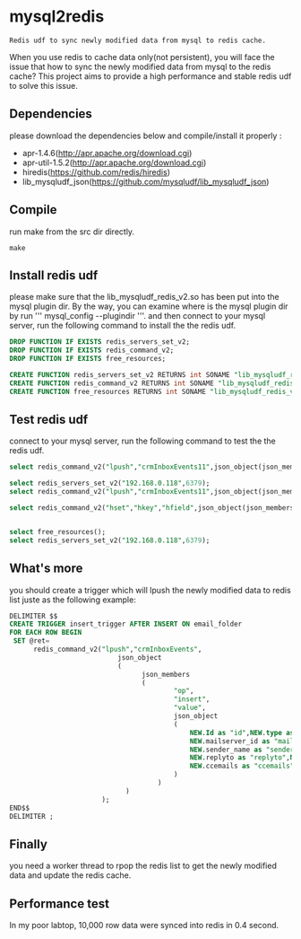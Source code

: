 mysql2redis
===========

    Redis udf to sync newly modified data from mysql to redis cache.



   When you use redis to cache data only(not persistent), you will face the issue that how to sync the newly modified data from mysql to the redis cache? This project aims to provide a high performance and stable redis udf to solve this issue.
   
## Dependencies
   please download the dependencies below and compile/install it properly :
 
  * apr-1.4.6(http://apr.apache.org/download.cgi)
  * apr-util-1.5.2(http://apr.apache.org/download.cgi)
  * hiredis(https://github.com/redis/hiredis)
  * lib_mysqludf_json(https://github.com/mysqludf/lib_mysqludf_json)
   
   
## Compile  
   run  make from the src dir directly.
  ```
  make
  ```
   
## Install redis udf  
  please make sure that  the lib_mysqludf_redis_v2.so has been put into the mysql plugin dir. By the way, you can examine where is the mysql plugin dir by run '''
  mysql_config  --plugindir
  '''. and then connect to your mysql server, run the following command to install the the redis udf.
  ```sql
DROP FUNCTION IF EXISTS redis_servers_set_v2;
DROP FUNCTION IF EXISTS redis_command_v2;
DROP FUNCTION IF EXISTS free_resources;

CREATE FUNCTION redis_servers_set_v2 RETURNS int SONAME "lib_mysqludf_redis_v2.so";
CREATE FUNCTION redis_command_v2 RETURNS int SONAME "lib_mysqludf_redis_v2.so";
CREATE FUNCTION free_resources RETURNS int SONAME "lib_mysqludf_redis_v2.so";
  ```
  
## Test redis udf  
   connect to your mysql server, run the following command to test the the redis udf.
```sql
select redis_command_v2("lpush","crmInboxEvents11",json_object(json_members("op","insert","value","valuettt")));

select redis_servers_set_v2("192.168.0.118",6379);
select redis_command_v2("lpush","crmInboxEvents11",json_object(json_members("op","insert","value","valuettt")));

select redis_command_v2("hset","hkey","hfield",json_object(json_members("op","insert","value","valuettt")));


select free_resources();
select redis_servers_set_v2("192.168.0.118",6379);
```

## What's more
   you should create a trigger which will lpush the newly modified data to redis list juste as the following  example:
   ```sql
DELIMITER $$
CREATE TRIGGER insert_trigger AFTER INSERT ON email_folder
  FOR EACH ROW BEGIN
    SET @ret=
     	 redis_command_v2("lpush","crmInboxEvents",
							  json_object
                              (
							    	json_members
									(
											"op",
											"insert",
											"value",
											json_object
											(
												NEW.Id as "id",NEW.type as "type",
												NEW.mailserver_id as "mailserverId",NEW.sender as "sender",
												NEW.sender_name as "senderName",NEW.recevier as "recevier",
												NEW.replyto as "replyto",NEW.bbemails as "bbemails",
												NEW.ccemails as "ccemails",NEW.subject as "subject"
                                            )
										)
						    	)
					      );
  END$$
DELIMITER ;
   ```
   
## Finally
   you need a worker thread to rpop the redis list to get the newly modified data and update the redis cache.

   
## Performance test
   In my poor labtop, 10,000 row data were synced into redis in 0.4 second.
